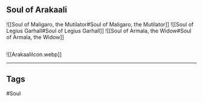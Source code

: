 ## Soul of Arakaali
![[Soul of Maligaro, the Mutilator#Soul of Maligaro, the Mutilator]]
![[Soul of Legius Garhall#Soul of Legius Garhall]]
![[Soul of Armala, the Widow#Soul of Armala, the Widow]]

##
![[ArakaaliIcon.webp]]

---
## Tags
#Soul